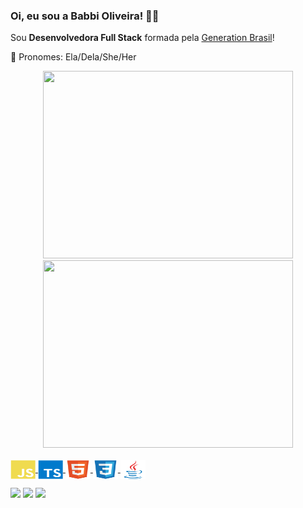 ### Oi, eu sou a Babbi Oliveira! 🏳️‍🌈 
Sou <b>Desenvolvedora Full Stack</b> formada pela <a href="https://brazil.generation.org/"> Generation Brasil</a>!

🌈 Pronomes: Ela/Dela/She/Her

<div align="center">
  <a href="https://github.com/oliveirababbi">
  <img height="300" width="400" src="https://github-readme-stats.vercel.app/api?username=oliveirababbi&show_icons=true&theme=graywhite&include_all_commits=true&count_private=true"/>
  <img height="300" width="400" src="https://github-readme-stats.vercel.app/api/top-langs/?username=oliveirababbi&layout=compact&langs_count=7&theme=graywhite"/>
</div>
  <div style="display: inline_block"><br>
  <img align="center" alt="Babbi-Js" height="30" width="40" src="https://raw.githubusercontent.com/devicons/devicon/master/icons/javascript/javascript-plain.svg">
  <img align="center" alt="Babbi-Ts" height="30" width="40" src="https://raw.githubusercontent.com/devicons/devicon/master/icons/typescript/typescript-plain.svg">
  <img align="center" alt="Babbi-HTML" height="30" width="40" src="https://raw.githubusercontent.com/devicons/devicon/master/icons/html5/html5-original.svg">
  <img align="center" alt="Babbi-CSS" height="30" width="40" src="https://raw.githubusercontent.com/devicons/devicon/master/icons/css3/css3-original.svg">
  <img align="center" alt="Rafa-Java" height="30" width="40" src="https://raw.githubusercontent.com/devicons/devicon/master/icons/java/java-original.svg">
  </div>
  
  <p></p>
<div align="left">
  <a href="https://instagram.com/oliveirababbi" target="_blank"><img src="https://img.shields.io/badge/-Instagram-%23E4405F?style=for-the-badge&logo=instagram&logoColor=white" target="_blank"></a>
  <a href = "mailto:oliveirababbi@gmail.com"><img src="https://img.shields.io/badge/Gmail-D14836?style=for-the-badge&logo=gmail&logoColor=white" target="_blank"></a>
  <a href="https://www.linkedin.com/in/babboliveira" target="_blank"><img src="https://img.shields.io/badge/-LinkedIn-%230077B5?style=for-the-badge&logo=linkedin&logoColor=white" target="_blank"></a> 
</div>

